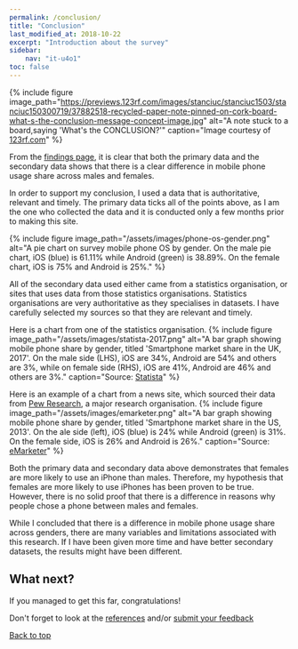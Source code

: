 ```yaml
---
permalink: /conclusion/
title: "Conclusion"
last_modified_at: 2018-10-22
excerpt: "Introduction about the survey"
sidebar:
    nav: "it-u4o1"
toc: false
---
```

{% include figure image_path="https://previews.123rf.com/images/stanciuc/stanciuc1503/stanciuc150300719/37882518-recycled-paper-note-pinned-on-cork-board-what-s-the-conclusion-message-concept-image.jpg" alt="A note stuck to a board,saying 'What's the CONCLUSION?'" caption="Image courtesy of [123rf.com](https://www.123rf.com/photo_37882518_recycled-paper-note-pinned-on-cork-board-what-s-the-conclusion-message-concept-image.html)" %}

From the [findings page](https://megascrapper.github.io/mobile-phones-and-gender/findings/), it is clear that both the primary data and the secondary data shows that there is a clear difference in mobile phone usage share across males and females.

In order to support my conclusion, I used a data that is authoritative, relevant and timely. The primary data ticks all of the points above, as I am the one who collected the data and it is conducted only a few months prior to making this site.

{% include figure image_path="/assets/images/phone-os-gender.png" alt="A pie chart on survey mobile phone OS by gender. On the male pie chart, iOS (blue) is 61.11% while Android (green) is 38.89%. On the female chart, iOS is 75% and Android is 25%." %}

All of the secondary data used either came from a statistics organisation, or sites that uses data from those statistics organisations. Statistics organisations are very authoritative as they specialises in datasets. I have carefully selected my sources so that they are relevant and timely.

Here is a chart from one of the statistics organisation.
{% include figure image_path="/assets/images/statista-2017.png" alt="A bar graph showing mobile phone share by gender, titled 'Smartphone market share in the UK, 2017'. On the male side (LHS), iOS are 34%, Android are 54% and others are 3%, while on female side (RHS), iOS are 41%, Android are 46% and others are 3%." caption="Source: [Statista](https://www.statista.com/statistics/732632/share-of-cell-phone-brands-owned-in-the-uk-by-gender/)" %}

Here is an example of a chart from a news site, which sourced their data from [Pew Research](http://www.pew.org/), a major research organisation.
{% include figure image_path="/assets/images/emarketer.png" alt="A bar graph showing mobile phone share by gender, titled 'Smartphone market share in the US, 2013'. On the ale side (left), iOS (blue) is 24% while Android (green) is 31%. On the female side, iOS is 26% and Android is 26%." caption="Source: [eMarketer](https://www.emarketer.com/Article/US-Smartphone-OS-Race-Still-Close-Men-Younger-Users-Favor-Android/1009961)" %}

Both the primary data and secondary data above demonstrates that females are more likely to use an iPhone than males. Therefore, my hypothesis that females are more likely to use iPhones has been proven to be true. However, there is no solid proof that there is a difference in reasons why people chose a phone between males and females.

While I concluded that there is a difference in mobile phone usage share across genders, there are many variables and limitations associated with this research. If I have been given more time and have better secondary datasets, the results might have been different.

## What next?
If you managed to get this far, congratulations!

Don't forget to look at the [references](/mobile-phones-and-gender/credits/) and/or [submit your feedback](/mobile-phones-and-gender/feedback/)

[Back to top](#top)
